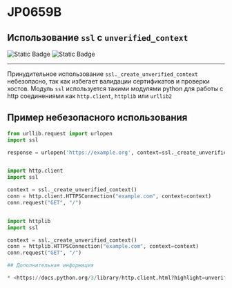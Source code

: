 # JP0659B
## Использование `ssl` c `unverified_context`

![Static Badge](https://img.shields.io/badge/%D0%A1%D1%82%D0%B5%D0%BF%D0%B5%D0%BD%D1%8C%20%D0%BA%D1%80%D0%B8%D1%82%D0%B8%D1%87%D0%BD%D0%BE%D1%81%D1%82%D0%B8-%D1%81%D1%80%D0%B5%D0%B4%D0%BD%D1%8F%D1%8F-orange?style=for-the-badge)
![Static Badge](https://img.shields.io/badge/%D0%94%D0%BE%D1%81%D1%82%D0%BE%D0%B2%D0%B5%D1%80%D0%BD%D0%BE%D1%81%D1%82%D1%8C%20%D0%BE%D0%BF%D1%80%D0%B5%D0%B4%D0%B5%D0%BB%D0%B5%D0%BD%D0%B8%D1%8F-%D0%B2%D1%8B%D1%81%D0%BE%D0%BA%D0%B0%D1%8F-crimson?style=for-the-badge)

----

Принудительное использование `ssl._create_unverified_context` небезопасно, так как избегает валидации сертификатов и проверки хостов.
Модуль `ssl` используется такими модулями python для работы с http соединениями как `http.client`, `httplib` или `urllib2`

## Пример небезопасного использования

```python linenums="1"
from urllib.request import urlopen
import ssl

response = urlopen('https://example.org', context=ssl._create_unverified_context())


import http.client
import ssl

context = ssl._create_unverified_context()
conn = http.client.HTTPSConnection("example.com", context=context)
conn.request("GET", "/")


import httplib
import ssl

context = ssl._create_unverified_context()
conn = httplib.HTTPSConnection("example.com", context=context)
conn.request("GET", "/")

## Дополнительная информация

* <https://docs.python.org/3/library/http.client.html?highlight=unverified_context>
